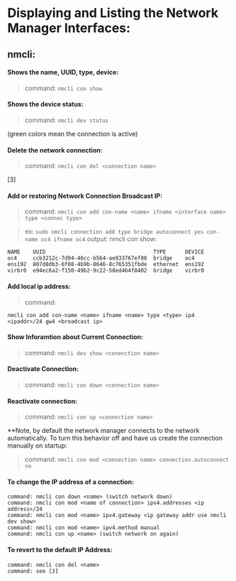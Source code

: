 # Displaying and Listing the Network Manager Interfaces: 

## nmcli: 

#### Shows the name, UUID, type, device:
> command: ```nmcli con show```

#### Shows the device status:
> command: ```nmcli dev status```

(green colors mean the connection is active)

#### Delete the network connection: 
> command: ```nmcli con del <connection name>```

[3]
#### Add or restoring Network Connection Broadcast IP: 
> command: ```nmcli con add con-name <name> ifname <interface name> type <connec type>```
  
> ex: ``` sudo nmcli connection add type bridge autoconnect yes con-name oc4 ifname oc4 ```
> output: nmcli con show: 
  ```
  NAME    UUID                                  TYPE      DEVICE
  oc4     ccb3212c-7d04-46cc-b564-ae833767ef80  bridge    oc4
  ens192  807d8db3-6f08-4b9b-8646-8c765351fbde  ethernet  ens192
  virbr0  e94ec6a2-f150-49b2-9c22-58ed464f8402  bridge    virbr0
  ```

#### Add local ip address: 
> command: 
```
nmcli con add con-name <name> ifname <name> type <type> ip4 <ipaddr>/24 gw4 <broadcast ip>
```

#### Show Inforamtion about Current Connection: 
> command: ```nmcli dev show <conenction name> ```

#### Deactivate Connection: 
> command: ```nmcli con down <connection name>```

#### Reactivate connection: 
> command: ```nmcli con up <connection name>```


**Note, by default the network manager connects to the network automatically. To turn this behavior off and have us create the connection manually on startup: 

> command: ```nmcli con mod <connection name> connection.autoconnect no```


#### To change the IP address of a connection: 
```
command: nmcli con down <name> (switch network down)
command: nmcli con mod <name of connection> ipv4.addresses <ip address>/24
command: nmcli con mod <name> ipv4.gateway <ip gateway addr use nmcli dev show>
command: nmcli con mod <name> ipv4.method manual
command: nmcli con up <name> (switch network on again)
```


#### To revert to the default IP Address:
```
command: nmcli con del <name>
command: see [3] 
```







